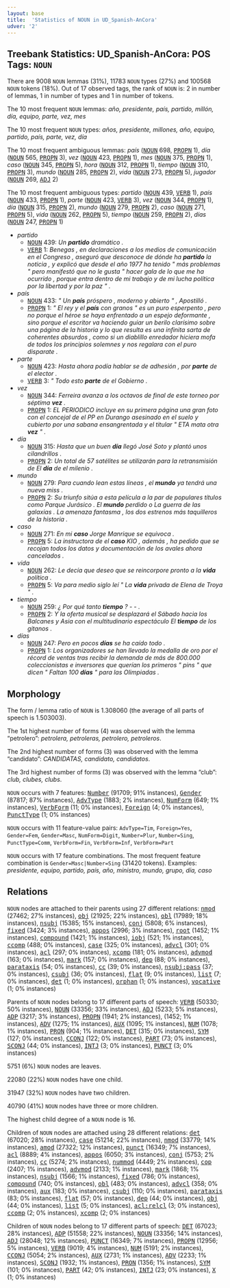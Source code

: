 ```yaml
---
layout: base
title:  'Statistics of NOUN in UD_Spanish-AnCora'
udver: '2'
---
```


## Treebank Statistics: UD_Spanish-AnCora: POS Tags: `NOUN`

There are 9008 `NOUN` lemmas (31%), 11783 `NOUN` types (27%) and 100568 `NOUN` tokens (18%).
Out of 17 observed tags, the rank of `NOUN` is: 2 in number of lemmas, 1 in number of types and 1 in number of tokens.

The 10 most frequent `NOUN` lemmas: <em>año, presidente, país, partido, millón, día, equipo, parte, vez, mes</em>

The 10 most frequent `NOUN` types:  <em>años, presidente, millones, año, equipo, partido, país, parte, vez, día</em>

The 10 most frequent ambiguous lemmas: <em>país</em> (<tt><a href="es_ancora-pos-NOUN.html">NOUN</a></tt> 698, <tt><a href="es_ancora-pos-PROPN.html">PROPN</a></tt> 1), <em>día</em> (<tt><a href="es_ancora-pos-NOUN.html">NOUN</a></tt> 565, <tt><a href="es_ancora-pos-PROPN.html">PROPN</a></tt> 3), <em>vez</em> (<tt><a href="es_ancora-pos-NOUN.html">NOUN</a></tt> 423, <tt><a href="es_ancora-pos-PROPN.html">PROPN</a></tt> 1), <em>mes</em> (<tt><a href="es_ancora-pos-NOUN.html">NOUN</a></tt> 375, <tt><a href="es_ancora-pos-PROPN.html">PROPN</a></tt> 1), <em>caso</em> (<tt><a href="es_ancora-pos-NOUN.html">NOUN</a></tt> 345, <tt><a href="es_ancora-pos-PROPN.html">PROPN</a></tt> 5), <em>hora</em> (<tt><a href="es_ancora-pos-NOUN.html">NOUN</a></tt> 312, <tt><a href="es_ancora-pos-PROPN.html">PROPN</a></tt> 1), <em>tiempo</em> (<tt><a href="es_ancora-pos-NOUN.html">NOUN</a></tt> 310, <tt><a href="es_ancora-pos-PROPN.html">PROPN</a></tt> 3), <em>mundo</em> (<tt><a href="es_ancora-pos-NOUN.html">NOUN</a></tt> 285, <tt><a href="es_ancora-pos-PROPN.html">PROPN</a></tt> 2), <em>vida</em> (<tt><a href="es_ancora-pos-NOUN.html">NOUN</a></tt> 273, <tt><a href="es_ancora-pos-PROPN.html">PROPN</a></tt> 5), <em>jugador</em> (<tt><a href="es_ancora-pos-NOUN.html">NOUN</a></tt> 269, <tt><a href="es_ancora-pos-ADJ.html">ADJ</a></tt> 2)

The 10 most frequent ambiguous types:  <em>partido</em> (<tt><a href="es_ancora-pos-NOUN.html">NOUN</a></tt> 439, <tt><a href="es_ancora-pos-VERB.html">VERB</a></tt> 1), <em>país</em> (<tt><a href="es_ancora-pos-NOUN.html">NOUN</a></tt> 433, <tt><a href="es_ancora-pos-PROPN.html">PROPN</a></tt> 1), <em>parte</em> (<tt><a href="es_ancora-pos-NOUN.html">NOUN</a></tt> 423, <tt><a href="es_ancora-pos-VERB.html">VERB</a></tt> 3), <em>vez</em> (<tt><a href="es_ancora-pos-NOUN.html">NOUN</a></tt> 344, <tt><a href="es_ancora-pos-PROPN.html">PROPN</a></tt> 1), <em>día</em> (<tt><a href="es_ancora-pos-NOUN.html">NOUN</a></tt> 315, <tt><a href="es_ancora-pos-PROPN.html">PROPN</a></tt> 2), <em>mundo</em> (<tt><a href="es_ancora-pos-NOUN.html">NOUN</a></tt> 279, <tt><a href="es_ancora-pos-PROPN.html">PROPN</a></tt> 2), <em>caso</em> (<tt><a href="es_ancora-pos-NOUN.html">NOUN</a></tt> 271, <tt><a href="es_ancora-pos-PROPN.html">PROPN</a></tt> 5), <em>vida</em> (<tt><a href="es_ancora-pos-NOUN.html">NOUN</a></tt> 262, <tt><a href="es_ancora-pos-PROPN.html">PROPN</a></tt> 5), <em>tiempo</em> (<tt><a href="es_ancora-pos-NOUN.html">NOUN</a></tt> 259, <tt><a href="es_ancora-pos-PROPN.html">PROPN</a></tt> 2), <em>días</em> (<tt><a href="es_ancora-pos-NOUN.html">NOUN</a></tt> 247, <tt><a href="es_ancora-pos-PROPN.html">PROPN</a></tt> 1)


* <em>partido</em>
  * <tt><a href="es_ancora-pos-NOUN.html">NOUN</a></tt> 439: <em>Un <b>partido</b> dramático .</em>
  * <tt><a href="es_ancora-pos-VERB.html">VERB</a></tt> 1: <em>Benegas , en declaraciones a los medios de comunicación en el Congreso , aseguró que desconoce de dónde ha <b>partido</b> la noticia , y explicó que desde el año 1977 ha tenido " más problemas " pero manifestó que no le gusta " hacer gala de lo que me ha ocurrido , porque entra dentro de mi trabajo y de mi lucha política por la libertad y por la paz " .</em>
* <em>país</em>
  * <tt><a href="es_ancora-pos-NOUN.html">NOUN</a></tt> 433: <em>" Un <b>país</b> próspero , moderno y abierto " , Apostilló .</em>
  * <tt><a href="es_ancora-pos-PROPN.html">PROPN</a></tt> 1: <em>" El rey y el <b>país</b> con granos " es un puro esperpento , pero no porque el héroe se haya enfrentado a un espejo deformante , sino porque el escritor va haciendo guiar un berilo clarísimo sobre una página de la historia y lo que resulta es una infinita sarta de coherentes absurdos , como si un diablillo enredador hiciera mofa de todos los principios solemnes y nos regalara con el puro disparate .</em>
* <em>parte</em>
  * <tt><a href="es_ancora-pos-NOUN.html">NOUN</a></tt> 423: <em>Hasta ahora podía hablar se de adhesión , por <b>parte</b> de el elector .</em>
  * <tt><a href="es_ancora-pos-VERB.html">VERB</a></tt> 3: <em>" Todo esto <b>parte</b> de el Gobierno .</em>
* <em>vez</em>
  * <tt><a href="es_ancora-pos-NOUN.html">NOUN</a></tt> 344: <em>Ferreira avanza a los octavos de final de este torneo por séptima <b>vez</b> .</em>
  * <tt><a href="es_ancora-pos-PROPN.html">PROPN</a></tt> 1: <em>EL PERIODICO incluye en su primera página una gran foto con el concejal de el PP en Durango asesinado en el suelo y cubierto por una sabana ensangrentada y el titular " ETA mata otra <b>vez</b> " .</em>
* <em>día</em>
  * <tt><a href="es_ancora-pos-NOUN.html">NOUN</a></tt> 315: <em>Hasta que un buen <b>día</b> llegó José Soto y plantó unos cilandrillos .</em>
  * <tt><a href="es_ancora-pos-PROPN.html">PROPN</a></tt> 2: <em>Un total de 57 satélites se utilizarán para la retransmisión de El <b>día</b> de el milenio .</em>
* <em>mundo</em>
  * <tt><a href="es_ancora-pos-NOUN.html">NOUN</a></tt> 279: <em>Para cuando lean estas líneas , el <b>mundo</b> ya tendrá una nueva miss .</em>
  * <tt><a href="es_ancora-pos-PROPN.html">PROPN</a></tt> 2: <em>Su triunfo sitúa a esta película a la par de populares títulos como Parque Jurásico . El <b>mundo</b> perdido o La guerra de las galaxias . La amenaza fantasma , los dos estrenos más taquilleros de la historia .</em>
* <em>caso</em>
  * <tt><a href="es_ancora-pos-NOUN.html">NOUN</a></tt> 271: <em>En mi <b>caso</b> Jorge Manrique se equivoca .</em>
  * <tt><a href="es_ancora-pos-PROPN.html">PROPN</a></tt> 5: <em>La instructora de el <b>caso</b> KIO , además , ha pedido que se recojan todos los datos y documentación de los avales ahora cancelados .</em>
* <em>vida</em>
  * <tt><a href="es_ancora-pos-NOUN.html">NOUN</a></tt> 262: <em>Le decía que deseo que se reincorpore pronto a la <b>vida</b> política .</em>
  * <tt><a href="es_ancora-pos-PROPN.html">PROPN</a></tt> 5: <em>Va para medio siglo leí " La <b>vida</b> privada de Elena de Troya " .</em>
* <em>tiempo</em>
  * <tt><a href="es_ancora-pos-NOUN.html">NOUN</a></tt> 259: <em>¿ Por qué tanto <b>tiempo</b> ? - - .</em>
  * <tt><a href="es_ancora-pos-PROPN.html">PROPN</a></tt> 2: <em>Y la oferta musical se desplazará el Sábado hacia los Balcanes y Asia con el multitudinario espectáculo El <b>tiempo</b> de los gitanos .</em>
* <em>días</em>
  * <tt><a href="es_ancora-pos-NOUN.html">NOUN</a></tt> 247: <em>Pero en pocos <b>días</b> se ha caído todo .</em>
  * <tt><a href="es_ancora-pos-PROPN.html">PROPN</a></tt> 1: <em>Los organizadores se han llevado la medalla de oro por el récord de ventas tras recibir la demanda de más de 800.000 coleccionistas e inversores que querían los primeros " pins " que dicen " Faltan 100 <b>días</b> " para las Olimpiadas .</em>

## Morphology

The form / lemma ratio of `NOUN` is 1.308060 (the average of all parts of speech is 1.503003).

The 1st highest number of forms (4) was observed with the lemma “petrolero”: <em>petrolera, petroleras, petrolero, petroleros</em>.

The 2nd highest number of forms (3) was observed with the lemma “candidato”: <em>CANDIDATAS, candidato, candidatos</em>.

The 3rd highest number of forms (3) was observed with the lemma “club”: <em>club, clubes, clubs</em>.

`NOUN` occurs with 7 features: <tt><a href="es_ancora-feat-Number.html">Number</a></tt> (91709; 91% instances), <tt><a href="es_ancora-feat-Gender.html">Gender</a></tt> (87817; 87% instances), <tt><a href="es_ancora-feat-AdvType.html">AdvType</a></tt> (1883; 2% instances), <tt><a href="es_ancora-feat-NumForm.html">NumForm</a></tt> (649; 1% instances), <tt><a href="es_ancora-feat-VerbForm.html">VerbForm</a></tt> (11; 0% instances), <tt><a href="es_ancora-feat-Foreign.html">Foreign</a></tt> (4; 0% instances), <tt><a href="es_ancora-feat-PunctType.html">PunctType</a></tt> (1; 0% instances)

`NOUN` occurs with 11 feature-value pairs: `AdvType=Tim`, `Foreign=Yes`, `Gender=Fem`, `Gender=Masc`, `NumForm=Digit`, `Number=Plur`, `Number=Sing`, `PunctType=Comm`, `VerbForm=Fin`, `VerbForm=Inf`, `VerbForm=Part`

`NOUN` occurs with 17 feature combinations.
The most frequent feature combination is `Gender=Masc|Number=Sing` (31420 tokens).
Examples: <em>presidente, equipo, partido, país, año, ministro, mundo, grupo, día, caso</em>


## Relations

`NOUN` nodes are attached to their parents using 27 different relations: <tt><a href="es_ancora-dep-nmod.html">nmod</a></tt> (27462; 27% instances), <tt><a href="es_ancora-dep-obj.html">obj</a></tt> (21925; 22% instances), <tt><a href="es_ancora-dep-obl.html">obl</a></tt> (17989; 18% instances), <tt><a href="es_ancora-dep-nsubj.html">nsubj</a></tt> (15385; 15% instances), <tt><a href="es_ancora-dep-conj.html">conj</a></tt> (5808; 6% instances), <tt><a href="es_ancora-dep-fixed.html">fixed</a></tt> (3424; 3% instances), <tt><a href="es_ancora-dep-appos.html">appos</a></tt> (2996; 3% instances), <tt><a href="es_ancora-dep-root.html">root</a></tt> (1452; 1% instances), <tt><a href="es_ancora-dep-compound.html">compound</a></tt> (1421; 1% instances), <tt><a href="es_ancora-dep-iobj.html">iobj</a></tt> (521; 1% instances), <tt><a href="es_ancora-dep-ccomp.html">ccomp</a></tt> (488; 0% instances), <tt><a href="es_ancora-dep-case.html">case</a></tt> (325; 0% instances), <tt><a href="es_ancora-dep-advcl.html">advcl</a></tt> (301; 0% instances), <tt><a href="es_ancora-dep-acl.html">acl</a></tt> (297; 0% instances), <tt><a href="es_ancora-dep-xcomp.html">xcomp</a></tt> (181; 0% instances), <tt><a href="es_ancora-dep-advmod.html">advmod</a></tt> (163; 0% instances), <tt><a href="es_ancora-dep-mark.html">mark</a></tt> (157; 0% instances), <tt><a href="es_ancora-dep-dep.html">dep</a></tt> (88; 0% instances), <tt><a href="es_ancora-dep-parataxis.html">parataxis</a></tt> (54; 0% instances), <tt><a href="es_ancora-dep-cc.html">cc</a></tt> (39; 0% instances), <tt><a href="es_ancora-dep-nsubj-pass.html">nsubj:pass</a></tt> (37; 0% instances), <tt><a href="es_ancora-dep-csubj.html">csubj</a></tt> (36; 0% instances), <tt><a href="es_ancora-dep-flat.html">flat</a></tt> (9; 0% instances), <tt><a href="es_ancora-dep-list.html">list</a></tt> (7; 0% instances), <tt><a href="es_ancora-dep-det.html">det</a></tt> (1; 0% instances), <tt><a href="es_ancora-dep-orphan.html">orphan</a></tt> (1; 0% instances), <tt><a href="es_ancora-dep-vocative.html">vocative</a></tt> (1; 0% instances)

Parents of `NOUN` nodes belong to 17 different parts of speech: <tt><a href="es_ancora-pos-VERB.html">VERB</a></tt> (50330; 50% instances), <tt><a href="es_ancora-pos-NOUN.html">NOUN</a></tt> (33356; 33% instances), <tt><a href="es_ancora-pos-ADJ.html">ADJ</a></tt> (5233; 5% instances), <tt><a href="es_ancora-pos-ADP.html">ADP</a></tt> (3217; 3% instances), <tt><a href="es_ancora-pos-PROPN.html">PROPN</a></tt> (1941; 2% instances),  (1452; 1% instances), <tt><a href="es_ancora-pos-ADV.html">ADV</a></tt> (1275; 1% instances), <tt><a href="es_ancora-pos-AUX.html">AUX</a></tt> (1095; 1% instances), <tt><a href="es_ancora-pos-NUM.html">NUM</a></tt> (1078; 1% instances), <tt><a href="es_ancora-pos-PRON.html">PRON</a></tt> (904; 1% instances), <tt><a href="es_ancora-pos-DET.html">DET</a></tt> (315; 0% instances), <tt><a href="es_ancora-pos-SYM.html">SYM</a></tt> (127; 0% instances), <tt><a href="es_ancora-pos-CCONJ.html">CCONJ</a></tt> (122; 0% instances), <tt><a href="es_ancora-pos-PART.html">PART</a></tt> (73; 0% instances), <tt><a href="es_ancora-pos-SCONJ.html">SCONJ</a></tt> (44; 0% instances), <tt><a href="es_ancora-pos-INTJ.html">INTJ</a></tt> (3; 0% instances), <tt><a href="es_ancora-pos-PUNCT.html">PUNCT</a></tt> (3; 0% instances)

5751 (6%) `NOUN` nodes are leaves.

22080 (22%) `NOUN` nodes have one child.

31947 (32%) `NOUN` nodes have two children.

40790 (41%) `NOUN` nodes have three or more children.

The highest child degree of a `NOUN` node is 16.

Children of `NOUN` nodes are attached using 28 different relations: <tt><a href="es_ancora-dep-det.html">det</a></tt> (67020; 28% instances), <tt><a href="es_ancora-dep-case.html">case</a></tt> (51214; 22% instances), <tt><a href="es_ancora-dep-nmod.html">nmod</a></tt> (33779; 14% instances), <tt><a href="es_ancora-dep-amod.html">amod</a></tt> (27322; 12% instances), <tt><a href="es_ancora-dep-punct.html">punct</a></tt> (16349; 7% instances), <tt><a href="es_ancora-dep-acl.html">acl</a></tt> (8889; 4% instances), <tt><a href="es_ancora-dep-appos.html">appos</a></tt> (6050; 3% instances), <tt><a href="es_ancora-dep-conj.html">conj</a></tt> (5753; 2% instances), <tt><a href="es_ancora-dep-cc.html">cc</a></tt> (5274; 2% instances), <tt><a href="es_ancora-dep-nummod.html">nummod</a></tt> (4449; 2% instances), <tt><a href="es_ancora-dep-cop.html">cop</a></tt> (2407; 1% instances), <tt><a href="es_ancora-dep-advmod.html">advmod</a></tt> (2133; 1% instances), <tt><a href="es_ancora-dep-mark.html">mark</a></tt> (1868; 1% instances), <tt><a href="es_ancora-dep-nsubj.html">nsubj</a></tt> (1566; 1% instances), <tt><a href="es_ancora-dep-fixed.html">fixed</a></tt> (786; 0% instances), <tt><a href="es_ancora-dep-compound.html">compound</a></tt> (740; 0% instances), <tt><a href="es_ancora-dep-obl.html">obl</a></tt> (483; 0% instances), <tt><a href="es_ancora-dep-advcl.html">advcl</a></tt> (358; 0% instances), <tt><a href="es_ancora-dep-aux.html">aux</a></tt> (183; 0% instances), <tt><a href="es_ancora-dep-csubj.html">csubj</a></tt> (110; 0% instances), <tt><a href="es_ancora-dep-parataxis.html">parataxis</a></tt> (83; 0% instances), <tt><a href="es_ancora-dep-flat.html">flat</a></tt> (57; 0% instances), <tt><a href="es_ancora-dep-dep.html">dep</a></tt> (44; 0% instances), <tt><a href="es_ancora-dep-obj.html">obj</a></tt> (44; 0% instances), <tt><a href="es_ancora-dep-list.html">list</a></tt> (5; 0% instances), <tt><a href="es_ancora-dep-acl-relcl.html">acl:relcl</a></tt> (3; 0% instances), <tt><a href="es_ancora-dep-ccomp.html">ccomp</a></tt> (2; 0% instances), <tt><a href="es_ancora-dep-xcomp.html">xcomp</a></tt> (2; 0% instances)

Children of `NOUN` nodes belong to 17 different parts of speech: <tt><a href="es_ancora-pos-DET.html">DET</a></tt> (67023; 28% instances), <tt><a href="es_ancora-pos-ADP.html">ADP</a></tt> (51558; 22% instances), <tt><a href="es_ancora-pos-NOUN.html">NOUN</a></tt> (33356; 14% instances), <tt><a href="es_ancora-pos-ADJ.html">ADJ</a></tt> (28048; 12% instances), <tt><a href="es_ancora-pos-PUNCT.html">PUNCT</a></tt> (16349; 7% instances), <tt><a href="es_ancora-pos-PROPN.html">PROPN</a></tt> (12956; 5% instances), <tt><a href="es_ancora-pos-VERB.html">VERB</a></tt> (9019; 4% instances), <tt><a href="es_ancora-pos-NUM.html">NUM</a></tt> (5191; 2% instances), <tt><a href="es_ancora-pos-CCONJ.html">CCONJ</a></tt> (5054; 2% instances), <tt><a href="es_ancora-pos-AUX.html">AUX</a></tt> (2731; 1% instances), <tt><a href="es_ancora-pos-ADV.html">ADV</a></tt> (2233; 1% instances), <tt><a href="es_ancora-pos-SCONJ.html">SCONJ</a></tt> (1932; 1% instances), <tt><a href="es_ancora-pos-PRON.html">PRON</a></tt> (1356; 1% instances), <tt><a href="es_ancora-pos-SYM.html">SYM</a></tt> (101; 0% instances), <tt><a href="es_ancora-pos-PART.html">PART</a></tt> (42; 0% instances), <tt><a href="es_ancora-pos-INTJ.html">INTJ</a></tt> (23; 0% instances), <tt><a href="es_ancora-pos-X.html">X</a></tt> (1; 0% instances)

